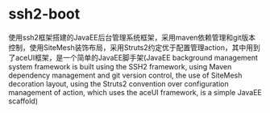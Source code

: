 # ssh2-boot
使用ssh2框架搭建的JavaEE后台管理系统框架，采用maven依赖管理和git版本控制，使用SiteMesh装饰布局，采用Struts2约定优于配置管理action，其中用到了aceUI框架，是一个简单的JavaEE脚手架(JavaEE background management system framework is built using the SSH2 framework, using Maven dependency management and git version control, the use of SiteMesh decoration layout, using the Struts2 convention over configuration management of action, which uses the aceUI framework, is a simple JavaEE scaffold)
